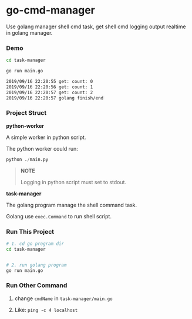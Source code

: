 # go-cmd-manager

Use golang manager shell cmd task, get shell cmd logging output realtime in golang manager.


### Demo

```bash
cd task-manager

go run main.go

2019/09/16 22:20:55 get: count: 0
2019/09/16 22:20:56 get: count: 1
2019/09/16 22:20:57 get: count: 2
2019/09/16 22:20:57 golang finish/end
```

### Project Struct

**python-worker**

A simple worker in python script.

The python worker could run:

```python
python ./main.py
```

> **NOTE**
>
> Logging in python script must set to stdout.


**task-manager**

The golang program manage the shell command task.

Golang use `exec.Command` to run shell script.


### Run This Project

```bash
# 1. cd go program dir
cd task-manager


# 2. run golang program
go run main.go
```


### Run Other Command

1. change `cmdName` in `task-manager/main.go`

2. Like: `ping -c 4 localhost`



